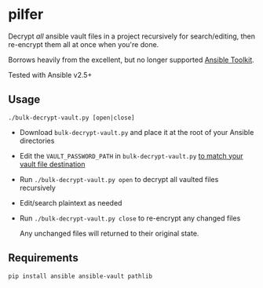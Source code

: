# pilfer
Decrypt *all* ansible vault files in a project recursively for search/editing, then re-encrypt them all at once when you're done.

Borrows heavily from the excellent, but no longer supported [Ansible Toolkit](https://github.com/dellis23/ansible-toolkit).

Tested with Ansible v2.5+

## Usage
```
./bulk-decrypt-vault.py [open|close]
```

- Download `bulk-decrypt-vault.py` and place it at the root of your Ansible directories

- Edit the `VAULT_PASSWORD_PATH` in `bulk-decrypt-vault.py` [to match your vault file destination](https://github.com/aioue/pilfer/blob/master/bulk-decrypt-vault.py#L40)

- Run `./bulk-decrypt-vault.py open` to decrypt all vaulted files recursively

- Edit/search plaintext as needed

- Run `./bulk-decrypt-vault.py close` to re-encrypt any changed files

  Any unchanged files will returned to their original state.

## Requirements

```
pip install ansible ansible-vault pathlib
```
